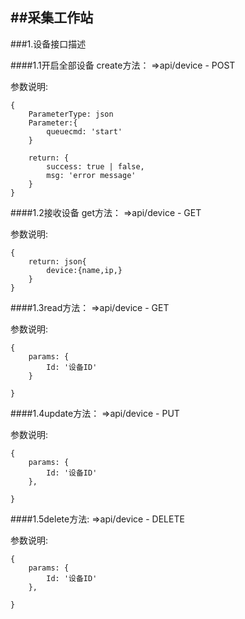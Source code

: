 ##采集工作站
---

###1.设备接口描述

####1.1开启全部设备  create方法：  =>api/device - POST  

参数说明:	

	{
        ParameterType: json
		Parameter:{
		    queuecmd: 'start'
		}
		
		return: {
			success: true | false,
            msg: 'error message'
		}
	}  


####1.2接收设备  get方法：  =>api/device - GET  

参数说明:	

	{
		return: json{
			device:{name,ip,}
		}
	}

####1.3read方法：  =>api/device - GET  

参数说明:	

	{
		params: {
			Id: '设备ID'
		}
		
	}	

####1.4update方法：  =>api/device - PUT 

参数说明:	

	{
		params: {
			Id: '设备ID'
		},
		
	}	

####1.5delete方法: =>api/device - DELETE  

参数说明:	

	{
		params: {
			Id: '设备ID'
		},
		
	}	